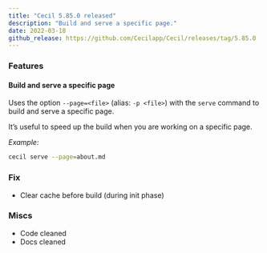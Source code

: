 ```yaml
---
title: "Cecil 5.85.0 released"
description: "Build and serve a specific page."
date: 2022-03-18
github_release: https://github.com/Cecilapp/Cecil/releases/tag/5.85.0
---
```

### Features

#### Build and serve a specific page

Uses the option `--page=<file>` (alias: `-p <file>`) with the `serve` command to build and serve a specific page.

It’s useful to speed up the build when you are working on a specific page.

_Example:_

```bash
cecil serve --page=about.md
```

### Fix

- Clear cache before build (during init phase)

### Miscs

- Code cleaned
- Docs cleaned

